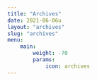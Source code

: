 ```yaml
---
title: "Archives"
date: 2021-06-06u
layout: "archives"
slug: "archives"
menu:
    main:
        weight: -70
        params:
            icon: archives
---
```

